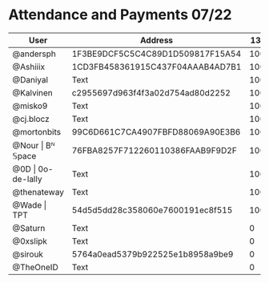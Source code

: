# Attendance and Payments 07/22



| User | Address | 13/07 | 20/07| 27/07|
| -------- | -------- | -------- |------|------|
| @andersph  | 1F3BE9DCF5C5C4C89D1D509817F15A54 | 10000  | 10000|10000|
| @Ashiiix     | 1CD3FB458361915C437F04AAAB4AD7B1 | 10000     | 0| 0 |
| @Daniyal     | Text     | 10000     | 10000|10000|
| @Kalvinen     | c2955697d963f4f3a02d754ad80d2252 | 10000     | 10000|10000|
| @misko9     | Text     | 10000     | 0|10000|
| @cj.blocz     | Text     | 10000     | 10000|10000|
| @mortonbits     | 99C6D661C7CA4907FBFD88069A90E3B6 | 10000     | 10000|10000|
| @Nour \| Bᴺ 𝕊pace     | 76FBA8257F712260110386FAAB9F9D2F | 10000     | 10000|10000|
| @0D \| 0o-de-lally    | Text     | 10000     | 10000|10000|
| @thenateway     | Text     | 10000     | 10000|10000|
| @Wade \| TPT     | 54d5d5dd28c358060e7600191ec8f515     | 10000     | 10000|10000|
| @Saturn     | Text     | 0     | 10000| 10000 |
| @0xslipk     | Text     | 0     | 0| 10000 |
| @sirouk     | 5764a0ead5379b922525e1b8958a9be9     | 0     | 0| 10000 |
| @TheOneID     | Text     | 0     | 0| 10000 |

